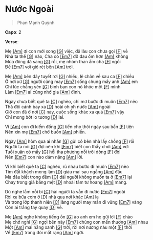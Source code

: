# Nước Ngoài
> Phan Mạnh Quỳnh

**Capo**: 2   

**Verse**:   

Mẹ [[Am]]() ơi con mới xong [[G]]() việc, đã lâu con chưa gọi [[F]]() về   
Nhà ta thế [[G]]() nào, Cha có [[Em7]]() đỡ đau ốm hơn [[Am]]() không   
Mùa đông đã sang [[G]]() rồi, mẹ nhóm than ấm cha [[F]]() ngồi   
Để [[Em7]]() vơi gió rét bên [[Am]]() trời.   
   
Mẹ [[Am]]() bên đây tuyết rơi [[G]]() nhiều, lê chân về sau ca [[F]]() chiều   
Ở nơi xứ [[G]]() người cũng may [[Em7]]() sống chung mấy anh [[Am]]() em   
Chỉ lúc chẳng yên [[G]]() bình bạn con nó khóc một [[F]]() mình   
Làm [[Em7]]() ai cũng nhớ gia [[Am]]() đình.   
   
Ngày chưa biết quê ta [[C]]() nghèo, chỉ mơ bước đi muôn [[Em7]]() nẻo   
Thả đôi cánh bay xa [[D]]() hoài oh oh nước [[Am]]() ngoài   
Giờ con đã ở nơi [[C]]() này, cuộc sống khác xa quá [[Em7]]() vậy   
Chỉ mong bớt lo tương [[D]]() lai.   
   
Vì [[Am]]() con đi kiếm đồng [[G]]() tiền cho thôi ngày sau bần [[F]]() tiện   
Nên xin mẹ [[Em7]]() chớ buồn [[Am]]() phiền.   
   
Ngày [[Am]]() hôm qua ai nhắn [[G]]() gửi cô bên nhà lấy chồng [[F]]() rồi   
Người ta nói [[G]]() đợi nên khi [[Em7]]() biết con thấy chơi [[Am]]() vơi   
Tuổi xuân có mấy [[G]]() hồi tha phương nổi trôi dòng [[F]]() đời   
Nên [[Em7]]() con nào dám nặng [[Am]]() lời.   
   
Vì khi biết quê ta [[C]]() nghèo, rủ nhau bước đi muôn [[Em7]]() nẻo   
Tìm đất khách mong làm [[D]]() giàu mai sau ngẩng [[Am]]() đầu   
Mà đâu biết trong đêm [[C]]() dài người không muốn ta ở [[Em7]]() lại   
Chạy trong giá băng mệt [[D]]() nhoài tâm tư hoang [[Am]]() mang.   
   
Dù nghe lắm nỗi bi [[C]]() hài người ta vẫn đi nước [[Em7]]() ngoài   
Rời xa bữa cơm ở [[D]]() nhà qua nơi khác [[Am]]() lạ   
Và trong lớp thanh niên [[C]]() làng người may mắn đi vững [[Em7]]() vàng   
Còn ai trắng tay quay [[D]]() về.   
   
Mẹ [[Am]]() nghe không tiếng ồn [[G]]() ào anh em họ gửi lời [[F]]() chào  
Mẹ chớ nghĩ [[G]]() ngợi bên này [[Em7]]() chúng con mến thương [[Am]]() nhau   
Một [[Am]]() mai nắng xanh [[G]]() trời, rời nơi nương náu một [[F]]() thời   
Về [[Em7]]() trong đôi mắt rạng [[Am]]() ngời.   
